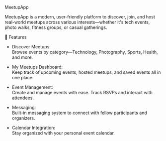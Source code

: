 MeetupApp

MeetupApp is a modern, user-friendly platform to discover, join, and host real-world meetups across various interests—whether it's tech events, photo walks, fitness groups, or casual gatherings.

🌟 Features

- Discover Meetups:  
  Browse events by category—Technology, Photography, Sports, Health, and more.

- My Meetups Dashboard:  
  Keep track of upcoming events, hosted meetups, and saved events all in one place.

- Event Management:  
  Create and manage events with ease. Track RSVPs and interact with attendees.

- Messaging:  
  Built-in messaging system to connect with fellow participants and organizers.

- Calendar Integration:  
  Stay organized with your personal event calendar.
